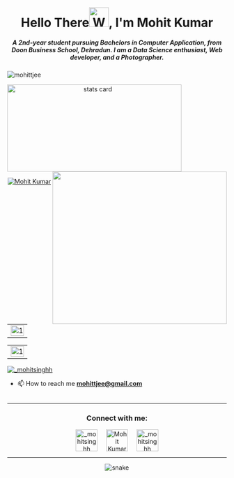<!--### Hi there 👋


**mohittjee/mohittjee** is a ✨ _special_ ✨ repository because its `README.md` (this file) appears on your GitHub profile.

Here are some ideas to get you started:

- 🔭 I’m currently working on ...
- 🌱 I’m currently learning ...
- 👯 I’m looking to collaborate on ...
- 🤔 I’m looking for help with ...
- 💬 Ask me about ...
- 📫 How to reach me: ...
- 😄 Pronouns: ...
- ⚡ Fun fact: ...
-->
<h1 align="center">Hello There<img src="https://raw.githubusercontent.com/nixin72/nixin72/master/wave.gif" 
         alt="Waving hand animated gif"
         height="45"
         width="45" />, I'm Mohit Kumar </h1>
<h5 align="center">
A 2nd-year student pursuing Bachelors in Computer Application, from Doon Business School, Dehradun. I am a Data Science enthusiast, Web developer, and a Photographer. 
</h5>
<p align="left"> <img src="https://komarev.com/ghpvc/?username=mohittjee&label=Profile%20views&color=0e75b6&style=flat" alt="mohittjee" /> </p>
<p>
<a align= "center" href="https://github.com/mohittjee">
<img alt= "stats card" height="200px" width="400" src="https://github-readme-streak-stats.herokuapp.com/?user=mohittjee&theme=radical">
<img align="right" height="350" width="400" src="https://cdn.dribbble.com/users/2238041/screenshots/4763918/working.gif" /> </a>
</p>

<p align="center"><a href="https://github.com/ryo-ma/github-profile-trophy"><img src="https://github-profile-trophy.vercel.app/?username=mohittjee&theme=dracula&row=2&column=3" alt="Mohit Kumar" /></a></p>
 
<table>
  <tr>
    <td> <img src="https://github-readme-stats.vercel.app/api?username=mohittjee&theme=radical&show_icons=true&include_all_commits=true&count_private=true"  display=block width=100% height=auto alt="1"></td>
   </tr>
 </tr>
</table>

<table>
  <tr>
    <td><img src="https://github-profile-summary-cards.vercel.app/api/cards/profile-details?username=mohittjee&theme=solarized_dark"  display=block width=100% height=auto alt="1"></td>
   </tr>
   <tr>
      
  </td>
  
</table>

<p align="left"> <a href="https://twitter.com/_mohitsinghh" target="blank"><img src="https://img.shields.io/twitter/follow/_mohitsinghh?logo=twitter&style=for-the-badge" alt="_mohitsinghh" /></a> </p>

- 📫 How to reach me **mohittjee@gmail.com**
<br><br>
<hr>

<h3 align="center">Connect with me:</h3>
<p align="center">
<a href="https://twitter.com/_mohitsinghh" target="blank"><img align="center" src="https://img.icons8.com/cute-clipart/64/000000/twitter.png" alt="_mohitsinghh" height="50" width="50" /></a> &nbsp;&nbsp;&nbsp;
<a href="https://www.linkedin.com/in/mohittsingh/" target="blank"><img align="center" src="https://img.icons8.com/cute-clipart/64/000000/linkedin.png" alt="Mohit Kumar" height="50" width="50" /></a>&nbsp;&nbsp;&nbsp;&nbsp;
<a href="https://instagram.com/_mohitsinghh" target="blank"><img align="center" src="https://img.icons8.com/cute-clipart/64/000000/instagram-new.png" alt="_mohitsinghh" height="50" width="50" /></a>
</p>

<hr>

<p align="center">
  <img src="https://github.com/mohittjee/mohittjee/raw/output/github-contribution-grid-snake.svg" alt="snake"></center>
</p>
